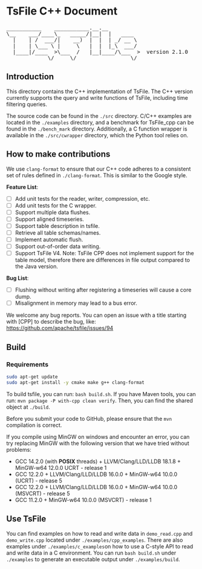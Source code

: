 <!--

​    Licensed to the Apache Software Foundation (ASF) under one
​    or more contributor license agreements.  See the NOTICE file
​    distributed with this work for additional information
​    regarding copyright ownership.  The ASF licenses this file
​    to you under the Apache License, Version 2.0 (the
​    "License"); you may not use this file except in compliance
​    with the License.  You may obtain a copy of the License at

​        http://www.apache.org/licenses/LICENSE-2.0

​    Unless required by applicable law or agreed to in writing,
​    software distributed under the License is distributed on an
​    "AS IS" BASIS, WITHOUT WARRANTIES OR CONDITIONS OF ANY
​    KIND, either express or implied.  See the License for the
​    specific language governing permissions and limitations
​    under the License.

-->

# TsFile C++ Document

<pre>
___________    ___________.__.__          
\__    ___/____\_   _____/|__|  |   ____  
  |    | /  ___/|    __)  |  |  | _/ __ \ 
  |    | \___ \ |     \   |  |  |_\  ___/ 
  |____|/____  >\___  /   |__|____/\___  >  version 2.1.0
             \/     \/                 \/  
</pre>


## Introduction


This directory contains the C++ implementation of TsFile. The C++ version currently supports the query and write functions of TsFile, including time filtering queries.

The source code can be found in the `./src` directory. C/C++ examples are located in the `./examples` directory, and a benchmark for TsFile_cpp can be found in the `./bench_mark` directory. Additionally, a C function wrapper is available in the `./src/cwrapper` directory, which the Python tool relies on.

## How to make contributions

We use `clang-format` to ensure that our C++ code adheres to a consistent set of rules defined in `./clang-format`. This is similar to the Google style.

**Feature List**:

- [ ] Add unit tests for the reader, writer, compression, etc.
- [ ] Add unit tests for the C wrapper.
- [ ] Support multiple data flushes.
- [ ] Support aligned timeseries.
- [ ] Support table description in tsfile.
- [ ] Retrieve all table schemas/names.
- [ ] Implement automatic flush.
- [ ] Support out-of-order data writing.
- [ ] Support TsFile V4. Note: TsFile CPP does not implement support for the table model, therefore there are differences in file output compared to the Java version.

**Bug List**:

- [ ] Flushing without writing after registering a timeseries will cause a core dump.
- [ ] Misalignment in memory may lead to a bus error.

We welcome any bug reports. You can open an issue with a title starting with [CPP] to describe the bug, like: https://github.com/apache/tsfile/issues/94

## Build

### Requirements

```bash
sudo apt-get update
sudo apt-get install -y cmake make g++ clang-format
```

To build tsfile, you can run: `bash build.sh`. If you have Maven tools, you can run: `mvn package -P with-cpp clean verify`. Then, you can find the shared object at `./build`.

Before you submit your code to GitHub, please ensure that the `mvn` compilation is correct.

If you compile using MinGW on windows and encounter an error, you can try replacing MinGW with the following version that we have tried without problems:

* GCC 14.2.0 (with **POSIX** threads) + LLVM/Clang/LLD/LLDB 18.1.8 + MinGW-w64 12.0.0 UCRT - release 1
* GCC 12.2.0 + LLVM/Clang/LLD/LLDB 16.0.0 + MinGW-w64 10.0.0 (UCRT) - release 5
* GCC 12.2.0 + LLVM/Clang/LLD/LLDB 16.0.0 + MinGW-w64 10.0.0 (MSVCRT) - release 5
* GCC 11.2.0 + MinGW-w64 10.0.0 (MSVCRT) - release 1

## Use TsFile

You can find examples on how to read and write data in `demo_read.cpp` and `demo_write.cpp` located under `./examples/cpp_examples`. There are also examples under `./examples/c_examples`on how to use a C-style API to read and write data in a C environment. You can run `bash build.sh` under `./examples` to generate an executable output under `./examples/build`.